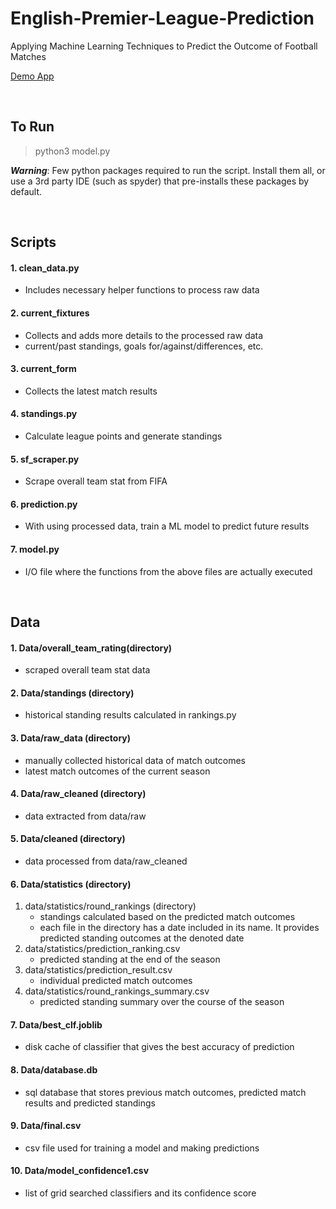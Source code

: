 # English-Premier-League-Prediction
Applying Machine Learning Techniques to Predict the Outcome of Football Matches


[Demo App](https://conor-prem-league-predictor.herokuapp.com/)


&nbsp;
&nbsp;


## To Run
> python3 model.py

***Warning***: Few python packages required to run the script. Install them all, or use a 3rd party IDE (such as spyder) that pre-installs these packages by default.


&nbsp;
&nbsp;

## Scripts
#### 1. clean_data.py
- Includes necessary helper functions to process raw data
#### 2. current_fixtures
- Collects and adds more details to the processed raw data
- current/past standings, goals for/against/differences, etc.
#### 3. current_form
- Collects the latest match results
#### 4. standings.py
- Calculate league points and generate standings
#### 5. sf_scraper.py
- Scrape overall team stat from FIFA
#### 6. prediction.py
- With using processed data, train a ML model to predict future results
#### 7. model.py
- I/O file where the functions from the above files are actually executed

&nbsp;
&nbsp;



## Data
#### 1. Data/overall_team_rating(directory)
- scraped overall team stat data
#### 2. Data/standings (directory)
- historical standing results calculated in rankings.py
#### 3. Data/raw_data (directory)
- manually collected historical data of match outcomes
- latest match outcomes of the current season
#### 4. Data/raw_cleaned (directory)
- data extracted from data/raw
#### 5. Data/cleaned (directory)
- data processed from data/raw_cleaned
#### 6. Data/statistics (directory)
1. data/statistics/round_rankings (directory)
	- standings calculated based on the predicted match outcomes
	- each file in the directory has a date included in its name. It provides predicted standing outcomes at the denoted date
2. data/statistics/prediction_ranking.csv
	- predicted standing at the end of the season
3. data/statistics/prediction_result.csv
	- individual predicted match outcomes
4. data/statistics/round_rankings_summary.csv
	- predicted standing summary over the course of the season
#### 7. Data/best_clf.joblib
- disk cache of classifier that gives the best accuracy of prediction
#### 8. Data/database.db
- sql database that stores previous match outcomes, predicted match results and predicted standings
#### 9. Data/final.csv
- csv file used for training a model and making predictions
#### 10. Data/model_confidence1.csv
- list of grid searched classifiers and its confidence score



